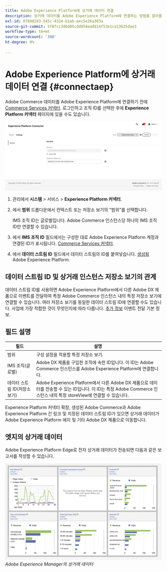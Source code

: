 ```yaml
---
title: Adobe Experience Platform에 상거래 데이터 연결
description: 상거래 데이터를 Adobe Experience Platform에 연결하는 방법을 알아봅니다.
exl-id: 87898283-545c-4324-b1ab-eec5e26a303a
source-git-commit: 5f8fcc3d6d05cdd854eadd14f53e1ca13625dae3
workflow-type: tm+mt
source-wordcount: '398'
ht-degree: 0%

---
```


# Adobe Experience Platform에 상거래 데이터 연결 {#connectaep}

Adobe Commerce 데이터를 Adobe Experience Platform에 연결하기 전에 [Commerce Services 커넥터](../landing/saas.md#organizationid). 로그인하고 조직 ID를 선택한 후에 **Experience Platform 커넥터** 페이지에 있을 수도 있습니다.

![Experience Platform 커넥터 구성](assets/epc-config.png)

1. 관리에서 **시스템** > 서비스 > **Experience Platform 커넥터**.

1. 에서 **범위** 드롭다운에서 컨텍스트 또는 저장소 보기의 &quot;범위&quot;를 선택합니다.

   IMS 조직 ID는 글로벌입니다. Adobe Commerce 인스턴스당 하나의 IMS 조직 ID만 연결할 수 있습니다.

1. 에서 **IMS 조직 ID** 필드에서는 구성한 대로 Adobe Experience Platform 계정과 연결된 ID가 표시됩니다. [Commerce Services 커넥터](../landing/saas.md#organizationid).

1. 에서 **데이터 스트림 ID** 필드에서 데이터 스트림의 ID를 붙여넣습니다. [생성됨](https://experienceleague.adobe.com/docs/experience-platform/edge/datastreams/overview.html) Adobe Experience Platform.

## 데이터 스트림 ID 및 상거래 인스턴스 저장소 보기의 관계

데이터 스트림 ID를 사용하면 Adobe Experience Platform에서 다른 Adobe DX 제품으로 이벤트를 전달하여 특정 Adobe Commerce 인스턴스 내의 특정 저장소 보기에 연결할 수 있습니다. 여러 저장소 보기를 동일한 데이터 스트림 ID에 연결할 수도 있습니다. 사업에 가장 적합한 것이 무엇인지에 따라 다릅니다. [추가 정보](https://experienceleague.adobe.com/docs/experience-platform/edge/datastreams/overview.html?lang=en#event-forwarding-settings) 이벤트 전달 기본 정보.

## 필드 설명

| 필드 | 설명 |
|--- |--- |
| 범위 | 구성 설정을 적용할 특정 저장소 보기. |
| IMS 조직(글로벌) | Adobe DX 제품을 구입한 조직에 속한 ID입니다. 이 ID는 Adobe Commerce 인스턴스를 Adobe Experience Platform에 연결합니다. |
| 데이터 스트림 ID(저장소 보기) | Adobe Experience Platform에서 다른 Adobe DX 제품으로 데이터를 전송할 수 있는 ID입니다. 이 ID는 특정 Adobe Commerce 인스턴스 내의 특정 storeView에 연결할 수 있습니다. |

Experience Platform 커넥터 확장, 생성된 Adobe Commerce과 Adobe Experience Platform 간 링크 및 지정된 데이터 스트림 ID가 있으면 상거래 데이터가 Adobe Experience Platform 에지 및 기타 Adobe DX 제품으로 이동합니다.

## 엣지의 상거래 데이터

Adobe Experience Platform Edge로 전자 상거래 데이터가 전송되면 다음과 같은 보고서를 작성할 수 있습니다.

![Adobe Experience Manager의 상거래 데이터](assets/aem-data-1.png)
_Adobe Experience Manager의 상거래 데이터_
